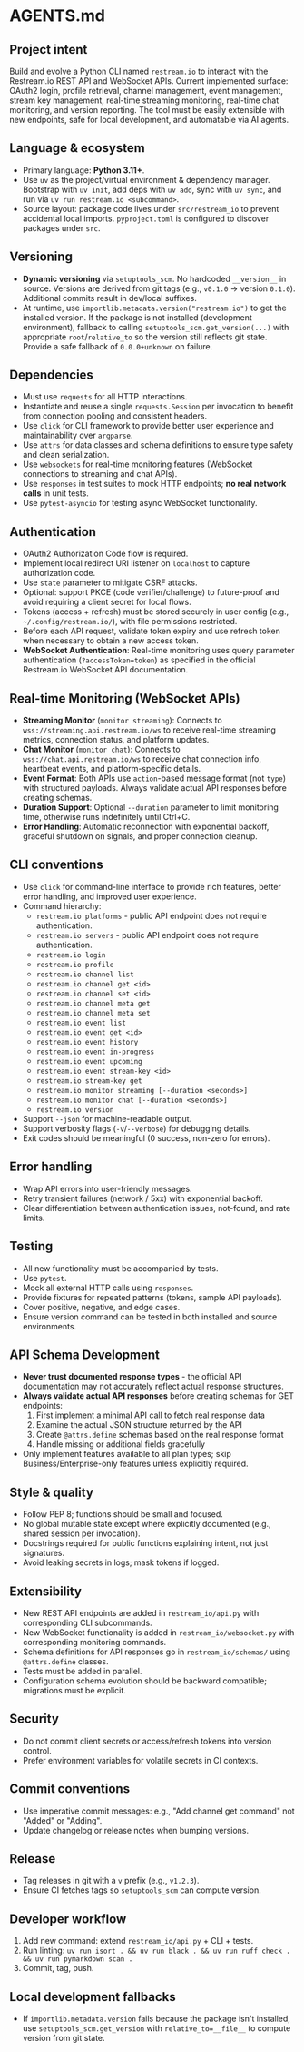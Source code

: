 # AGENTS.md

## Project intent

Build and evolve a Python CLI named `restream.io` to interact with the Restream.io REST API and WebSocket APIs. Current implemented surface: OAuth2 login, profile retrieval, channel management, event management, stream key management, real-time streaming monitoring, real-time chat monitoring, and version reporting. The tool must be easily extensible with new endpoints, safe for local development, and automatable via AI agents.

## Language & ecosystem

- Primary language: **Python 3.11+**.
- Use `uv` as the project/virtual environment & dependency manager. Bootstrap with `uv init`, add deps with `uv add`, sync with `uv sync`, and run via `uv run restream.io <subcommand>`.
- Source layout: package code lives under `src/restream_io` to prevent accidental local imports. `pyproject.toml` is configured to discover packages under `src`.

## Versioning

- **Dynamic versioning** via `setuptools_scm`. No hardcoded `__version__` in source. Versions are derived from git tags (e.g., `v0.1.0` → version `0.1.0`). Additional commits result in dev/local suffixes.
- At runtime, use `importlib.metadata.version("restream.io")` to get the installed version. If the package is not installed (development environment), fallback to calling `setuptools_scm.get_version(...)` with appropriate `root`/`relative_to` so the version still reflects git state. Provide a safe fallback of `0.0.0+unknown` on failure.

## Dependencies

- Must use `requests` for all HTTP interactions.
- Instantiate and reuse a single `requests.Session` per invocation to benefit from connection pooling and consistent headers.
- Use `click` for CLI framework to provide better user experience and maintainability over `argparse`.
- Use `attrs` for data classes and schema definitions to ensure type safety and clean serialization.
- Use `websockets` for real-time monitoring features (WebSocket connections to streaming and chat APIs).
- Use `responses` in test suites to mock HTTP endpoints; **no real network calls** in unit tests.
- Use `pytest-asyncio` for testing async WebSocket functionality.

## Authentication

- OAuth2 Authorization Code flow is required.
- Implement local redirect URI listener on `localhost` to capture authorization code.
- Use `state` parameter to mitigate CSRF attacks.
- Optional: support PKCE (code verifier/challenge) to future-proof and avoid requiring a client secret for local flows.
- Tokens (access + refresh) must be stored securely in user config (e.g., `~/.config/restream.io/`), with file permissions restricted.
- Before each API request, validate token expiry and use refresh token when necessary to obtain a new access token.
- **WebSocket Authentication**: Real-time monitoring uses query parameter authentication (`?accessToken=token`) as specified in the official Restream.io WebSocket API documentation.

## Real-time Monitoring (WebSocket APIs)

- **Streaming Monitor** (`monitor streaming`): Connects to `wss://streaming.api.restream.io/ws` to receive real-time streaming metrics, connection status, and platform updates.
- **Chat Monitor** (`monitor chat`): Connects to `wss://chat.api.restream.io/ws` to receive chat connection info, heartbeat events, and platform-specific details.
- **Event Format**: Both APIs use `action`-based message format (not `type`) with structured payloads. Always validate actual API responses before creating schemas.
- **Duration Support**: Optional `--duration` parameter to limit monitoring time, otherwise runs indefinitely until Ctrl+C.
- **Error Handling**: Automatic reconnection with exponential backoff, graceful shutdown on signals, and proper connection cleanup.

## CLI conventions

- Use `click` for command-line interface to provide rich features, better error handling, and improved user experience.
- Command hierarchy:
  - `restream.io platforms` - public API endpoint does not require authentication.
  - `restream.io servers` - public API endpoint does not require authentication.
  - `restream.io login`  
  - `restream.io profile`  
  - `restream.io channel list`  
  - `restream.io channel get <id>`
  - `restream.io channel set <id>`
  - `restream.io channel meta get`
  - `restream.io channel meta set`
  - `restream.io event list`  
  - `restream.io event get <id>`
  - `restream.io event history`
  - `restream.io event in-progress`
  - `restream.io event upcoming`
  - `restream.io event stream-key <id>`
  - `restream.io stream-key get`
  - `restream.io monitor streaming [--duration <seconds>]`
  - `restream.io monitor chat [--duration <seconds>]`
  - `restream.io version`  
- Support `--json` for machine-readable output.
- Support verbosity flags (`-v`/`--verbose`) for debugging details.
- Exit codes should be meaningful (0 success, non-zero for errors).

## Error handling

- Wrap API errors into user-friendly messages.
- Retry transient failures (network / 5xx) with exponential backoff.
- Clear differentiation between authentication issues, not-found, and rate limits.

## Testing

- All new functionality must be accompanied by tests.
- Use `pytest`.
- Mock all external HTTP calls using `responses`.
- Provide fixtures for repeated patterns (tokens, sample API payloads).
- Cover positive, negative, and edge cases.
- Ensure version command can be tested in both installed and source environments.

## API Schema Development

- **Never trust documented response types** - the official API documentation may not accurately reflect actual response structures.
- **Always validate actual API responses** before creating schemas for GET endpoints:
  1. First implement a minimal API call to fetch real response data
  2. Examine the actual JSON structure returned by the API
  3. Create `@attrs.define` schemas based on the real response format
  4. Handle missing or additional fields gracefully
- Only implement features available to all plan types; skip Business/Enterprise-only features unless explicitly required.

## Style & quality

- Follow PEP 8; functions should be small and focused.
- No global mutable state except where explicitly documented (e.g., shared session per invocation).
- Docstrings required for public functions explaining intent, not just signatures.
- Avoid leaking secrets in logs; mask tokens if logged.

## Extensibility

- New REST API endpoints are added in `restream_io/api.py` with corresponding CLI subcommands.
- New WebSocket functionality is added in `restream_io/websocket.py` with corresponding monitoring commands.
- Schema definitions for API responses go in `restream_io/schemas/` using `@attrs.define` classes.
- Tests must be added in parallel.
- Configuration schema evolution should be backward compatible; migrations must be explicit.

## Security

- Do not commit client secrets or access/refresh tokens into version control.
- Prefer environment variables for volatile secrets in CI contexts.

## Commit conventions

- Use imperative commit messages: e.g., "Add channel get command" not "Added" or "Adding".
- Update changelog or release notes when bumping versions.

## Release

- Tag releases in git with a `v` prefix (e.g., `v1.2.3`).
- Ensure CI fetches tags so `setuptools_scm` can compute version.

## Developer workflow

1. Add new command: extend `restream_io/api.py` + CLI + tests.
2. Run linting: `uv run isort . && uv run black . && uv run ruff check . && uv run pymarkdown scan .`
3. Commit, tag, push.

## Local development fallbacks

- If `importlib.metadata.version` fails because the package isn't installed, use `setuptools_scm.get_version` with `relative_to=__file__` to compute version from git state.
